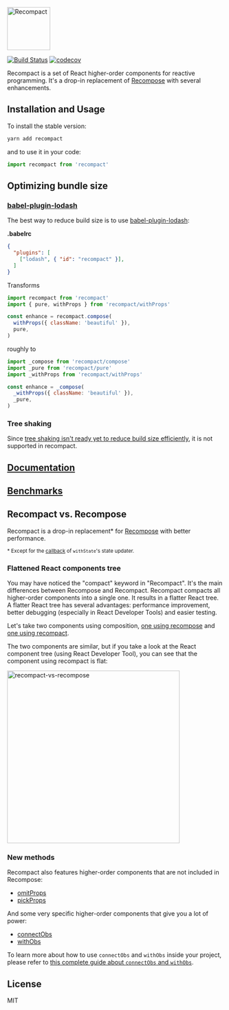 <img alt="Recompact" src="https://neoziro.github.io/recompact/recompact-logo.png" height="100">

[![Build Status](https://travis-ci.org/neoziro/recompact.svg?branch=master)](https://travis-ci.org/neoziro/recompact)
[![codecov](https://codecov.io/gh/neoziro/recompact/branch/master/graph/badge.svg)](https://codecov.io/gh/neoziro/recompact)

Recompact is a set of React higher-order components for reactive programming. It's a drop-in replacement of [Recompose](https://github.com/acdlite/recompose) with several enhancements.

## Installation and Usage

To install the stable version:

```sh
yarn add recompact
```

and to use it in your code:

```js
import recompact from 'recompact'
```

## Optimizing bundle size

### [babel-plugin-lodash](https://github.com/lodash/babel-plugin-lodash)

The best way to reduce build size is to use [babel-plugin-lodash](https://github.com/lodash/babel-plugin-lodash):

**.babelrc**

```json
{
  "plugins": [
    ["lodash", { "id": "recompact" }],
  ]
}
```

Transforms
```js
import recompact from 'recompact'
import { pure, withProps } from 'recompact/withProps'

const enhance = recompact.compose(
  withProps({ className: 'beautiful' }),
  pure,
)
```

roughly to
```js
import _compose from 'recompact/compose'
import _pure from 'recompact/pure'
import _withProps from 'recompact/withProps'

const enhance = _compose(
  _withProps({ className: 'beautiful' }),
  _pure,
)
```

### Tree shaking

Since [tree shaking isn't ready yet to reduce build size efficiently](https://advancedweb.hu/2017/02/07/treeshaking/), it is not supported in recompact.

## [Documentation](https://neoziro.github.io/recompact/)

## [Benchmarks](https://github.com/neoziro/recompact/tree/master/src/__benchmarks__)

## Recompact vs. Recompose

Recompact is a drop-in replacement* for [Recompose](https://github.com/acdlite/recompose) with better performance.

<small>\* Except for the [callback](https://github.com/neoziro/recompact/issues/59) of `withState`'s state updater.</small>

### Flattened React components tree

You may have noticed the
"compact" keyword in "Recompact". It's the main differences between Recompose and Recompact.
Recompact compacts all higher-order components into a single one. It results in a flatter React
tree. A flatter React tree has several advantages: performance improvement, better debugging (especially in React Developer Tools)
and easier testing.

Let's take two components using composition, [one using recompose](https://github.com/neoziro/recompact/blob/master/examples/RecomposeCounter.js) and [one using recompact](https://github.com/neoziro/recompact/blob/master/examples/RecompactCounter.js).

The two components are similar, but if you take a look at the React component tree (using React Developer Tool), you can see that the component using recompact is flat:

<img width="401" alt="recompact-vs-recompose" src="https://cloud.githubusercontent.com/assets/266302/22173590/aff1866a-dfc8-11e6-983f-78dd3f84db56.png">

### New methods

Recompact also features higher-order components that are not included in Recompose:

- [omitProps](https://github.com/neoziro/recompact/tree/master/docs#omitpropspaths)
- [pickProps](https://github.com/neoziro/recompact/tree/master/docs#pickpropspaths)

And some very specific higher-order components that give you a lot of power:

- [connectObs](https://github.com/neoziro/recompact/tree/master/docs#connectobsobsmapper)
- [withObs](https://github.com/neoziro/recompact/tree/master/docs#withobsobsmapper)

To learn more about how to use `connectObs` and `withObs` inside your project, please refer to [this complete guide about `connectObs` and `withObs`](https://github.com/neoziro/recompact/blob/master/docs/Observables.md).

## License

MIT
